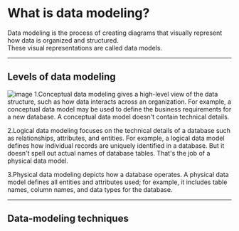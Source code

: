 # What is data modeling?
Data modeling is the process of creating diagrams that visually represent how data is organized and structured.  
These visual representations are called data models.

---

## Levels of data modeling
![image](https://github.com/user-attachments/assets/3c581201-f2a6-4245-a7e3-1fc231aa7b7f)
1.Conceptual data modeling gives a high-level view of the data structure, such as how data interacts across an organization. For example, a conceptual data model may be used to define the business requirements for a new database. A conceptual data model doesn't contain technical details. 

2.Logical data modeling focuses on the technical details of a database such as relationships, attributes, and entities. For example, a logical data model defines how individual records are uniquely identified in a database. But it doesn't spell out actual names of database tables. That's the job of a physical data model.

3.Physical data modeling depicts how a database operates. A physical data model defines all entities and attributes used; for example, it includes table names, column names, and data types for the database.

---

## Data-modeling techniques
